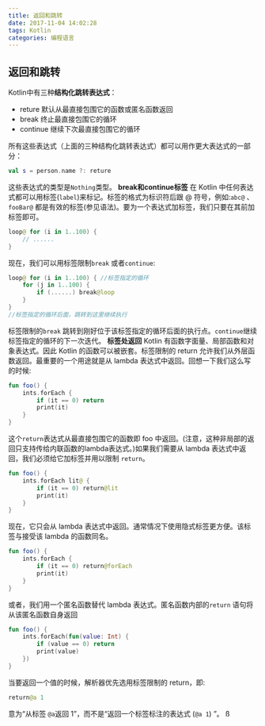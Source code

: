 ```yaml
---
title: 返回和跳转
date: 2017-11-04 14:02:28
tags: Kotlin
categories: 编程语言
---
```

## 返回和跳转
Kotlin中有三种**结构化跳转表达式**：
- reture  默认从最直接包围它的函数或匿名函数返回
- break 终止最直接包围它的循环
- continue 继续下次最直接包围它的循环
<!-- more -->
所有这些表达式（上面的三种结构化跳转表达式）都可以用作更大表达式的一部分：
```kotlin
val s = person.name ?: reture
```
这些表达式的类型是`Nothing`类型。
**break和continue标签**
在 Kotlin 中任何表达式都可以用标签(`label`)来标记。标签的格式为标识符后跟 @ 符号，例如:`abc@` 、`fooBar@` 都是有效的标签(参⻅语法)。要为一个表达式加标签，我们只要在其前加标签即可。
```kotlin
loop@ for (i in 1..100) {
	// ......
}
```
现在，我们可以用标签限制`break` 或者`continue`:
```kotlin
loop@ for (i in 1..100) { //标签指定的循环
	for (j in 1..100) {
		if (......) break@loop
	}
}
//标签指定的循环后面，跳转到这里继续执行
```
标签限制的`break` 跳转到刚好位于该标签指定的循环后面的执行点。`continue`继续标签指定的循环的下一次迭代。
**标签处返回**
Kotlin 有函数字面量、局部函数和对象表达式。因此 Kotlin 的函数可以被嵌套。标签限制的 return 允许我们从外层函数返回。最重要的一个用途就是从 lambda 表达式中返回。回想一下我们这么写的时候:
```kotlin
fun foo() {
	ints.forEach {
		if (it == 0) return
		print(it)
	}
}
```
这个`return`表达式从最直接包围它的函数即 foo 中返回。(注意，这种非局部的返回只支持传给内联函数的lambda表达式。)如果我们需要从 lambda 表达式中返回，我们必须给它加标签并用以限制 `return`。
```kotlin
fun foo() {
	ints.forEach lit@ {
		if (it == 0) return@lit
		print(it)
	}
}
```
现在，它只会从 lambda 表达式中返回。通常情况下使用隐式标签更方便。该标签与接受该 lambda 的函数同名。
```kotlin
fun foo() {
	ints.forEach {
		if (it == 0) return@forEach
		print(it)
	}
}
```
或者，我们用一个匿名函数替代 lambda 表达式。匿名函数内部的`return` 语句将从该匿名函数自身返回
```kotlin
fun foo() {
	ints.forEach(fun(value: Int) {
		if (value == 0) return
        print(value)
    })
}
```
当要返回一个值的时候，解析器优先选用标签限制的 return，即:
```kotlin
return@a 1
```
意为“从标签 `@a`返回 1”，而不是“返回一个标签标注的表达式 (`@a 1`) ”。
ß
